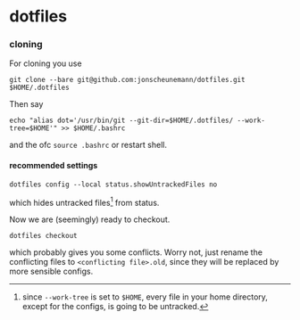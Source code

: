 # dotfiles

### cloning 


For cloning you use

`git clone --bare git@github.com:jonscheunemann/dotfiles.git $HOME/.dotfiles`

Then say

`echo "alias dot='/usr/bin/git --git-dir=$HOME/.dotfiles/ --work-tree=$HOME'" >> $HOME/.bashrc`

and the ofc `source .bashrc` or restart shell.
#### recommended settings

`dotfiles config --local status.showUntrackedFiles no`

which hides untracked files[^untracked] from status. 

Now we are (seemingly) 
ready to checkout.

[^untracked]: since `--work-tree` is set to `$HOME`, every file in your home
directory, except for the configs, is going to be untracked. 

`dotfiles checkout`

which probably gives you some conflicts. Worry not, just rename the conflicting
files to `<conflicting file>.old`, since they will be replaced by more sensible
configs.
